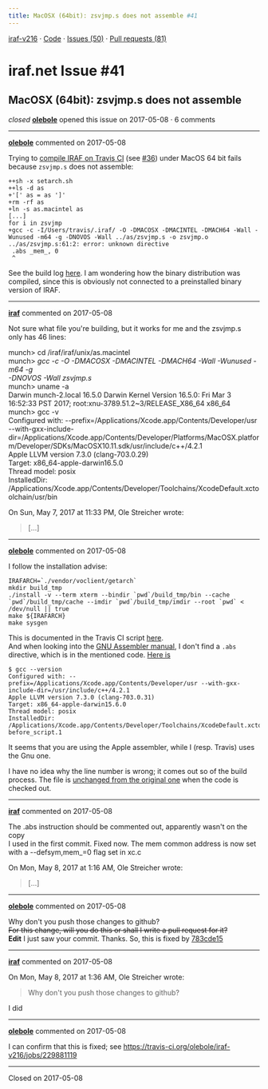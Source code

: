 ```yaml
---
title: MacOSX (64bit): zsvjmp.s does not assemble #41
---
```


[iraf-v216](/iraf-v216) · [Code](https://github.com/iraf-community/iraf/tree/iraf-v216) · [Issues (50)](/iraf-v216/issues) · [Pull requests (81)](/iraf-v216/issues/pulls)

# iraf.net Issue #41
## MacOSX (64bit): zsvjmp.s does not assemble
*closed* **[olebole](https://github.com/olebole)** opened this issue on 2017-05-08 · 6 comments

- - - -

**[olebole](https://github.com/olebole)** commented on 2017-05-08

Trying to [compile IRAF on Travis CI](https://travis-ci.org/olebole/iraf-v216/jobs/229664926) (see [#36](https://iraf-community.github.io/iraf-v216/issues/36)) under MacOS 64 bit fails because `zsvjmp.s` does not assemble:  
```  
++sh -x setarch.sh  
++ls -d as  
+'[' as = as ']'  
+rm -rf as  
+ln -s as.macintel as  
[...]  
for i in zsvjmp  
+gcc -c -I/Users/travis/.iraf/ -O -DMACOSX -DMACINTEL -DMACH64 -Wall -Wunused -m64 -g -DNOVOS -Wall ../as/zsvjmp.s -o zsvjmp.o  
../as/zsvjmp.s:61:2: error: unknown directive  
 .abs _mem_, 0  
 ^  
```  
See the build log [here](https://travis-ci.org/olebole/iraf-v216/jobs/229664926#L187-L190). I am wondering how the binary distribution was compiled, since this is obviously not connected to a preinstalled binary version of IRAF.
- - - -

**[iraf](https://github.com/iraf)** commented on 2017-05-08

Not sure what file you're building, but it works for me and the zsvjmp.s  
only has 46 lines:  
  
munch> cd /iraf/iraf/unix/as.macintel  
munch> *gcc -c -O -DMACOSX -DMACINTEL -DMACH64 -Wall -Wunused -m64 -g  
-DNOVOS -Wall zsvjmp.s*  
munch> uname -a  
Darwin munch-2.local 16.5.0 Darwin Kernel Version 16.5.0: Fri Mar  3  
16:52:33 PST 2017; root:xnu-3789.51.2~3/RELEASE_X86_64 x86_64  
munch> gcc -v  
Configured with: --prefix=/Applications/Xcode.app/Contents/Developer/usr  
--with-gxx-include-dir=/Applications/Xcode.app/Contents/Developer/Platforms/MacOSX.platform/Developer/SDKs/MacOSX10.11.sdk/usr/include/c++/4.2.1  
Apple LLVM version 7.3.0 (clang-703.0.29)  
Target: x86_64-apple-darwin16.5.0  
Thread model: posix  
InstalledDir:  
/Applications/Xcode.app/Contents/Developer/Toolchains/XcodeDefault.xctoolchain/usr/bin  
  
On Sun, May 7, 2017 at 11:33 PM, Ole Streicher wrote:  
  
> […]
- - - -

**[olebole](https://github.com/olebole)** commented on 2017-05-08

I follow the installation advise:  
```  
IRAFARCH=`./vendor/voclient/getarch`  
mkdir build_tmp  
./install -v --term xterm --bindir `pwd`/build_tmp/bin --cache `pwd`/build_tmp/cache --imdir `pwd`/build_tmp/imdir --root `pwd` < /dev/null || true  
make ${IRAFARCH}  
make sysgen  
```  
This is documented in the Travis CI script [here](https://github.com/iraf-community/iraf/blob/d6b4e21e02b035baaabf456415634cbb97e7ac02/.travis.yml#L14-L18).  
And when looking into the [GNU Assembler manual](https://sourceware.org/binutils/docs/as/), I don't find a `.abs` directive, which is in the mentioned code. [Here is](https://travis-ci.org/olebole/iraf-v216/jobs/229865246#L32-L37)  
```  
$ gcc --version  
Configured with: --prefix=/Applications/Xcode.app/Contents/Developer/usr --with-gxx-include-dir=/usr/include/c++/4.2.1  
Apple LLVM version 7.3.0 (clang-703.0.31)  
Target: x86_64-apple-darwin15.6.0  
Thread model: posix  
InstalledDir: /Applications/Xcode.app/Contents/Developer/Toolchains/XcodeDefault.xctoolchain/usr/bin  
before_script.1  
```  
It seems that you are using the Apple assembler, while I (resp. Travis) uses the Gnu one.  
  
I have no idea why the line number is wrong; it comes out so of the build process. The file is [unchanged from the original one](https://github.com/iraf-community/iraf/blob/9e454f1e3d73c3177daf58a39d70009a3e2cb898/unix/as.macintel/zsvjmp.s) when the code is checked out.
- - - -

**[iraf](https://github.com/iraf)** commented on 2017-05-08

The .abs instruction should be commented out, apparently wasn't on the copy  
I used in the first commit.  Fixed now.  The mem common address is now set  
with a --defsym,mem_=0 flag set in xc.c  
  
  
On Mon, May 8, 2017 at 1:16 AM, Ole Streicher wrote:  
  
> […]
- - - -

**[olebole](https://github.com/olebole)** commented on 2017-05-08

Why don't you push those changes to github?  
~~For this change, will you do this or shall I write a pull request for it?~~  
__Edit__ I just saw your commit. Thanks. So, this is fixed by [783cde15](https://github.com/iraf-community/iraf/commit/783cde1597b9d81474518a5921d1b61331ab8ac1) 
- - - -

**[iraf](https://github.com/iraf)** commented on 2017-05-08

On Mon, May 8, 2017 at 1:36 AM, Ole Streicher wrote:  
  
> Why don't you push those changes to github?  
>  
I did
- - - -

**[olebole](https://github.com/olebole)** commented on 2017-05-08

I can confirm that this is fixed; see https://travis-ci.org/olebole/iraf-v216/jobs/229881119

- - - -

Closed on 2017-05-08
